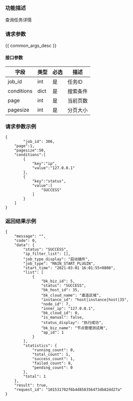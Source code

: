### 功能描述

查询任务详情

### 请求参数

{{ common_args_desc }}

#### 接口参数

| 字段     | 类型       | 必选 |描述                  |
|----------|------------|----------|-----------------------------|
| job_id | int | 是 | 任务ID |
| conditions | dict | 是 | 搜索条件 |
| page | int | 是 | 当前页数 |
| pagesize | int | 是 | 分页大小 |

### 请求参数示例
```
{
		"job_id": 306,
    "page":1,
    "pagesize":50,
    "conditions":[
        {
            "key":"ip",
            "value":"127.0.0.1"
        },
        {
            "key":"status",
            "value":[
                "SUCCESS"
            ]
        }
    ]
}
```

### 返回结果示例
```
{
    "message": "",
    "code": 0,
    "data": {
        "status": "SUCCESS",
        "ip_filter_list": [],
        "job_type_display": "启动插件",
        "job_type": "MAIN_START_PLUGIN",
        "start_time": "2021-03-01 16:01:55+0800",
        "list": [
            {
                "bk_biz_id": 5,
                "status": "SUCCESS",
                "bk_host_id": 35,
                "bk_cloud_name": "直连区域",
                "instance_id": "host|instance|host|35",
                "node_id": 7,
                "inner_ip": "127.0.0.1",
                "bk_cloud_id": 0,
                "is_manual": false,
                "status_display": "执行成功",
                "bk_biz_name": "节点管理测试用",
                "ap_id": 1
            }
        ],
        "statistics": {
            "running_count": 0,
            "total_count": 1,
            "success_count": 1,
            "failed_count": 0,
            "pending_count": 0
        },
        "total": 1
    },
    "result": true,
    "request_id": "101531702f6b4d858356473db82dd27a"
}
```
